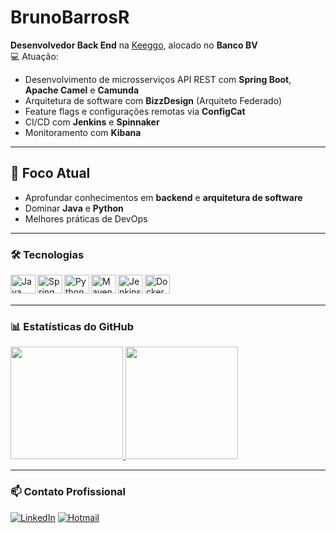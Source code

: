 # BrunoBarrosR

**Desenvolvedor Back End** na [Keeggo](https://www.keeggo.com/), alocado no **Banco BV**  
💻 Atuação:  
- Desenvolvimento de microsserviços API REST com **Spring Boot**, **Apache Camel** e **Camunda**  
- Arquitetura de software com **BizzDesign** (Arquiteto Federado)  
- Feature flags e configurações remotas via **ConfigCat**  
- CI/CD com **Jenkins** e **Spinnaker**  
- Monitoramento com **Kibana**

---

## 🎯 Foco Atual
- Aprofundar conhecimentos em **backend** e **arquitetura de software**  
- Dominar **Java** e **Python**  
- Melhores práticas de DevOps

---

### 🛠️ Tecnologias

<img align="left" alt="Java" height="30" width="40" src="https://cdn.jsdelivr.net/gh/devicons/devicon@latest/icons/java/java-original.svg">
<img align="left" alt="Spring" height="30" width="40" src="https://cdn.jsdelivr.net/gh/devicons/devicon@latest/icons/spring/spring-original.svg">
<img align="left" alt="Python" height="30" width="40" src="https://cdn.jsdelivr.net/gh/devicons/devicon@latest/icons/python/python-original.svg">
<img align="left" alt="Maven" height="30" width="40" src="https://cdn.jsdelivr.net/gh/devicons/devicon@latest/icons/maven/maven-original.svg">
<img align="left" alt="Jenkins" height="30" width="40" src="https://cdn.jsdelivr.net/gh/devicons/devicon@latest/icons/jenkins/jenkins-original.svg">
<img align="left" alt="Docker" height="30" width="40" src="https://cdn.jsdelivr.net/gh/devicons/devicon@latest/icons/docker/docker-original.svg">

<br><br>

---

### 📊 Estatísticas do GitHub

<div>
  <a href="https://github.com/BrunoBarrosR">
    <!-- Adicione &hide=stars,prs para remover métricas específicas -->
    <img height="180em" src="https://github-readme-stats.vercel.app/api?username=BrunoBarrosR/&show_icons=true&theme=nightowl&hide_border=true&include_all_commits=true&count_private=true"/>
    <!-- Use &custom_title=Linguagens Mais Usadas para personalizar -->
    <img height="180em" src="https://github-readme-stats.vercel.app/api/top-langs/?username=BrunoBarrosR&layout=compact&theme=nightowl&hide_border=true&langs_count=8&hide=html,css"/>
  </a>
</div>

---

### 📫 Contato Profissional

[![LinkedIn](https://img.shields.io/badge/LinkedIn-0077B5?style=for-the-badge&logo=linkedin)](https://www.linkedin.com/in/bruno-barros-rosa-ba17265a/)
[![Hotmail](https://img.shields.io/badge/Hotmail-0078D4?style=for-the-badge&logo=microsoft-outlook&logoColor=white)](mailto:bruno_barros@hotmail.com.br)

